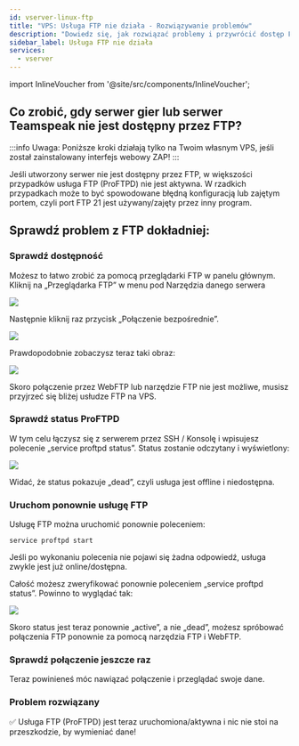 ```yaml
---
id: vserver-linux-ftp
title: "VPS: Usługa FTP nie działa - Rozwiązywanie problemów"
description: "Dowiedz się, jak rozwiązać problemy i przywrócić dostęp FTP na swoim VPS, gdy serwery gier lub Teamspeak są niedostępne → Sprawdź teraz"
sidebar_label: Usługa FTP nie działa
services:
  - vserver
---
```


import InlineVoucher from '@site/src/components/InlineVoucher';

<InlineVoucher />

## Co zrobić, gdy serwer gier lub serwer Teamspeak nie jest dostępny przez FTP?

:::info
Uwaga: Poniższe kroki działają tylko na Twoim własnym VPS, jeśli został zainstalowany interfejs webowy ZAP!
:::

Jeśli utworzony serwer nie jest dostępny przez FTP, w większości przypadków usługa FTP (ProFTPD) nie jest aktywna. W rzadkich przypadkach może to być spowodowane błędną konfiguracją lub zajętym portem, czyli port FTP 21 jest używany/zajęty przez inny program.

## Sprawdź problem z FTP dokładniej:

### Sprawdź dostępność
Możesz to łatwo zrobić za pomocą przeglądarki FTP w panelu głównym. Kliknij na „Przeglądarka FTP” w menu pod Narzędzia danego serwera

![](https://screensaver01.zap-hosting.com/index.php/s/GiqyC6G5cLsbSqp/preview)

Następnie kliknij raz przycisk „Połączenie bezpośrednie”.

![](https://screensaver01.zap-hosting.com/index.php/s/ZSbrF5raYzdMgzZ/preview)

Prawdopodobnie zobaczysz teraz taki obraz:

![](https://screensaver01.zap-hosting.com/index.php/s/GtcCWfqadKGJoY7/preview)

Skoro połączenie przez WebFTP lub narzędzie FTP nie jest możliwe, musisz przyjrzeć się bliżej usłudze FTP na VPS.

### Sprawdź status ProFTPD

W tym celu łączysz się z serwerem przez SSH / Konsolę i wpisujesz polecenie „service proftpd status”. Status zostanie odczytany i wyświetlony:

![](https://screensaver01.zap-hosting.com/index.php/s/TWqySPM3D5RmgYL/preview)

Widać, że status pokazuje „dead”, czyli usługa jest offline i niedostępna.

### Uruchom ponownie usługę FTP
Usługę FTP można uruchomić ponownie poleceniem:

```
service proftpd start
```

Jeśli po wykonaniu polecenia nie pojawi się żadna odpowiedź, usługa zwykle jest już online/dostępna.

Całość możesz zweryfikować ponownie poleceniem „service proftpd status”. Powinno to wyglądać tak:

![](https://screensaver01.zap-hosting.com/index.php/s/iYxKMLJ2QfgzBKD/preview)

Skoro status jest teraz ponownie „active”, a nie „dead”, możesz spróbować połączenia FTP ponownie za pomocą narzędzia FTP i WebFTP.

### Sprawdź połączenie jeszcze raz
Teraz powinieneś móc nawiązać połączenie i przeglądać swoje dane.

### Problem rozwiązany
✅ Usługa FTP (ProFTPD) jest teraz uruchomiona/aktywna i nic nie stoi na przeszkodzie, by wymieniać dane!

<InlineVoucher />